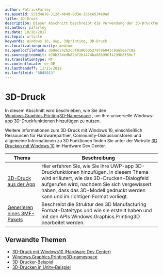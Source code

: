 ```yaml
---
author: PatrickFarley
ms.assetid: 551d4e70-312d-4b40-8d3e-336ce934e0ad
title: 3D-Druck
description: Dieser Abschnitt beschreibt die Verwendung der 3D-Druckfunktionen in Ihrer Universellen Windows-App.
ms.author: pafarley
ms.date: 10/26/2017
ms.topic: article
keywords: Windows 10, Uwp, 3dprinting, 3D-Druck
ms.localizationpriority: medium
ms.openlocfilehash: d09ed242b2c5f0186b05279706943c9a65ee7c8a
ms.sourcegitcommit: e38b334edb82bf2b1474ba686990f4299b8f59c7
ms.translationtype: MT
ms.contentlocale: de-DE
ms.lasthandoff: 11/15/2018
ms.locfileid: "6845013"
---
```

# <a name="3d-printing"></a>3D-Druck


In diesem Abschnitt wird beschrieben, wie Sie den [Windows.Graphics.Printing3D-Namespace](https://msdn.microsoft.com/library/windows/apps/windows.graphics.printing3d.aspx) , um Ihre universelle Windows-app 3D-Druckfunktionen hinzufügen zu nutzen.  

Weitere Informationen zum 3D-Druck mit Windows 10, einschließlich Ressourcen für Hardwarepartner, Community-Diskussionsforen und allgemeine Informationen zu 3D Funktionen finden Sie unter der Website [3D Drucken mit Windows 10](https://developer.microsoft.com/windows/hardware/3d-print-support-windows-10) im Hardware Dev Center.

| Thema | Beschreibung |
|-------|-------------|
| [3D-Druck aus der App](3d-print-from-app.md) | Hier erfahren Sie, wie Sie Ihre UWP-app 3D-Druckfunktionen hinzufügen. In diesem Thema wird erläutert, wie das 3D-Drucken-Dialogfeld aufgerufen wird, nachdem Sie sich vergewissert haben, dass das 3D-Modell gedruckt werden kann und im richtigen Format vorliegt. |
| [Generieren eines 3MF-Pakets](generate-3mf.md) | Beschreibt die Struktur des 3D Manufacturing Format-Dateityps und wie sie erstellt haben und mit den APIs Windows.Graphics.Printing3D bearbeitet werden. |

## <a name="related-topics"></a>Verwandte Themen

* [3D-Druck mit Windows10 (Hardware Dev Center)](https://developer.microsoft.com/windows/hardware/3d-print-support-windows-10)
* [Windows.Graphics.Printing3D-namespace](https://msdn.microsoft.com/library/windows/apps/windows.graphics.printing3d.aspx)
* [3D-Drucker-Beispiel](https://github.com/Microsoft/Windows-universal-samples/tree/master/Samples/3DPrinting)
* [3D-Drucken in Unity-Beispiel](https://github.com/Microsoft/Windows-universal-samples/tree/master/Samples/3DPrintingFromUnity)

 
